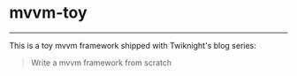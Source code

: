 # mvvm-toy

-------

This is a toy mvvm framework shipped with Twiknight's blog series:

> Write a mvvm framework from scratch
